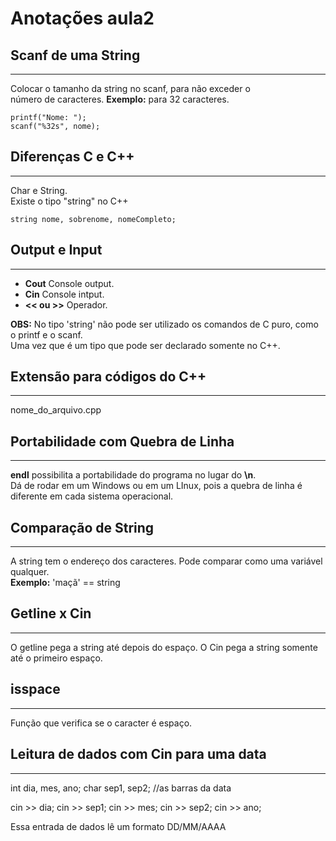 # **Anotações aula2**

## Scanf de uma String
---
Colocar o tamanho da string no scanf, para não exceder o <br>
número de caracteres. **Exemplo:** para 32 caracteres.
```
printf("Nome: ");
scanf("%32s", nome);
```

## Diferenças C e C++ 
---
Char e String. <br> Existe o tipo "string" no C++
```
string nome, sobrenome, nomeCompleto;
```

## Output e Input
---
- **Cout** Console output. 
- **Cin** Console intput.
- **<< ou >>** Operador.

**OBS:** No tipo 'string' não pode ser utilizado os comandos de C puro, como o printf e o scanf. <br> Uma vez que é um tipo que pode ser declarado somente no C++.

## Extensão para códigos do C++
---
nome_do_arquivo.cpp

## Portabilidade com Quebra de Linha
---
**endl** possibilita a portabilidade do programa no lugar do **\n**. <br> Dá de rodar em um Windows ou em um LInux, pois a quebra de linha é diferente em cada sistema operacional.


## Comparação de String
---
A string tem o endereço dos caracteres. Pode comparar como uma variável qualquer. <br>
**Exemplo:** 'maçã' == string

## Getline x Cin
---
O getline pega a string até depois do espaço.
O Cin pega a string somente até o primeiro espaço.

## isspace
---
Função que verifica se o caracter é espaço.


## Leitura de dados com Cin para uma data
---
int dia, mes, ano;
char sep1, sep2; //as barras da data

cin >> dia;
cin >> sep1;
cin >> mes;
cin >> sep2;
cin >> ano;

Essa entrada de dados lê um formato DD/MM/AAAA
